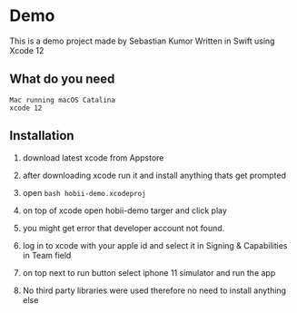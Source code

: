 # Demo

This is a demo project made by Sebastian Kumor
Written in Swift using Xcode 12


## What do you need

    Mac running macOS Catalina
    xcode 12

## Installation

   1. download latest xcode from Appstore
   2. after downloading xcode run it and install anything thats get prompted
   3. open 
    ```bash
    hobii-demo.xcodeproj
    ```


   4. on top of xcode open hobii-demo targer and click play
   5. you might get error that developer account not found.
   6. log in to xcode with your apple id and select it in Signing & Capabilities in Team field
   7. on top next to run button select iphone 11 simulator and run the app
   8. No third party libraries were used therefore no need to install anything else



